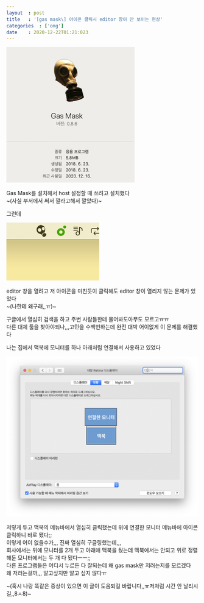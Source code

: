 ```yaml
---
layout  : post
title   : '[gas mask\] 아이콘 클릭시 editor 창이 안 보이는 현상'
categories  : ['omg']
date    : 2020-12-22T01:21:023
---
```


![gasmask1](/public/img/gasmask1.png)

Gas Mask를 설치해서 host 설정할 때 쓰려고 설치했다  
~(사실 부서에서 써서 깔라고해서 깔았다)~  

그런데

![gasmask2](/public/img/gasmask2.png)

editor 창을 열려고 저 아이콘을 미친듯이 클릭해도 editor 창이 열리지 않는 문제가 있었다  
~(나한테 왜구래,,ㅠ)~  

구글에서 열심히 검색을 하고 주변 사람들한테 물어봐도아무도 모르고ㅠㅠ  
다른 대체 툴을 찾아야되나,,,고민을 수백번하는데 완전 대박 어이없게 이 문제를 해결했다  

나는 집에서 맥북에 모니터를 하나 아래처럼 연결해서 사용하고 있었다  

![gasmask3](/public/img/gasmask3.png)

저렇게 두고 맥북의 메뉴바에서 열심히 클릭했는데 위에 연결한 모니터 메뉴바에 아이콘 클릭하니 바로 됐다;;  
이렇게 어이 없을수가,,, 진짜 열심히 구글링했는데,,,  
회사에서는 위에 모니터를 2개 두고 아래애 맥북을 뒀는데 맥북에서는 안되고 위로 정렬해둔 모니터에서는 두 개 다 됐다ㅡㅡ;;  
다른 프로그램들은 어디서 누르든 다 잘되는데 왜 gas mask만 저러는지를 모르겠다  
왜 저러는걸까,,, 알고싶지만 알고 싶지 않다ㅠ  

~(혹시 나랑 똑같은 증상이 있으면 이 글이 도움되길 바랍니다,,ㅠ저처럼 시간 안 날리시길,,8ㅅ8)~
